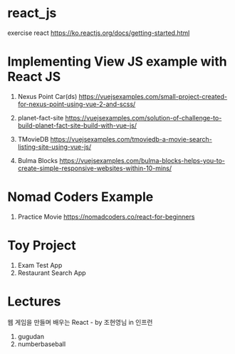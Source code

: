 # react_js

exercise react
https://ko.reactjs.org/docs/getting-started.html

# Implementing View JS example with React JS

1. Nexus Point Car(ds)
https://vuejsexamples.com/small-project-created-for-nexus-point-using-vue-2-and-scss/

2. planet-fact-site
https://vuejsexamples.com/solution-of-challenge-to-build-planet-fact-site-build-with-vue-js/

3. TMovieDB
https://vuejsexamples.com/tmoviedb-a-movie-search-listing-site-using-vue-js/

4. Bulma Blocks
https://vuejsexamples.com/bulma-blocks-helps-you-to-create-simple-responsive-websites-within-10-mins/


# Nomad Coders Example

1. Practice Movie
https://nomadcoders.co/react-for-beginners

# Toy Project

1. Exam Test App
2. Restaurant Search App

# Lectures

웹 게임을 만들며 배우는 React - by 조현영님 in 인프런
 1. gugudan
 2. numberbaseball

